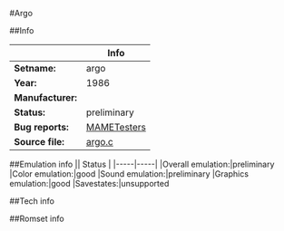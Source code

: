 #Argo

##Info

||Info|
|-----|-----|
|**Setname:**|argo
|**Year:**|1986
|**Manufacturer:**|<unknown>
|**Status:**|preliminary
|**Bug reports:**|[MAMETesters](http://mametesters.org/view_all_set.php?type=1&temporary=y&search=argo.c)
|**Source file:**|[argo.c](https://github.com/mamedev/mame/blob/master/src/mess/drivers/argo.c)

##Emulation info
|| Status |
|-----|-----|
|Overall emulation:|preliminary
|Color emulation:|good
|Sound emulation:|preliminary
|Graphics emulation:|good
|Savestates:|unsupported

##Tech info

##Romset info

<!--- START OF EDITED COMMENT DO NOT TOUCH TEXT ABOVE-->
